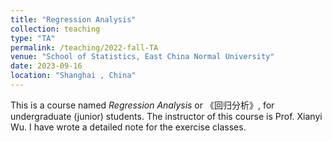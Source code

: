 ```yaml
---
title: "Regression Analysis"
collection: teaching
type: "TA"
permalink: /teaching/2022-fall-TA
venue: "School of Statistics, East China Normal University"
date: 2023-09-16
location: "Shanghai , China"
---
```


This is a course named *Regression Analysis* or 《回归分析》, for undergraduate (junior) students. The instructor of this course is Prof. Xianyi Wu. I have wrote a detailed note for the exercise classes.
